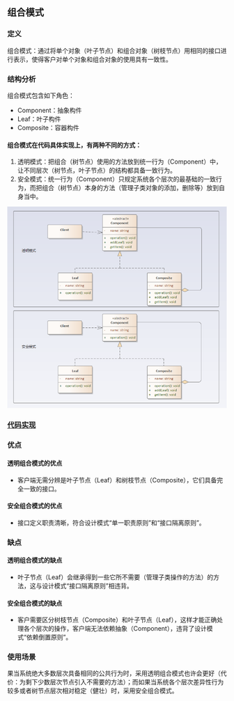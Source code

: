 ## 组合模式

### 定义
组合模式：通过将单个对象（叶子节点）和组合对象（树枝节点）用相同的接口进行表示，使得客户对单个对象和组合对象的使用具有一致性。

### 结构分析
组合模式包含如下角色：
- Component：抽象构件
- Leaf：叶子构件
- Composite：容器构件
#### 组合模式在代码具体实现上，有两种不同的方式：
1. 透明模式：把组合（树节点）使用的方法放到统一行为（Component）中，让不同层次（树节点，叶子节点）的结构都具备一致行为。
2. 安全模式：统一行为（Component）只规定系统各个层次的最基础的一致行为，而把组合（树节点）本身的方法（管理子类对象的添加，删除等）放到自身当中。

![Composite](../../images/pattern/Composite.png)  

### [代码实现](../../code/composite)

### 优点
#### 透明组合模式的优点
- 客户端无需分辨是叶子节点（Leaf）和树枝节点（Composite），它们具备完全一致的接口。
#### 安全组合模式的优点
- 接口定义职责清晰，符合设计模式“单一职责原则”和“接口隔离原则”。
### 缺点
#### 透明组合模式的缺点
- 叶子节点（Leaf）会继承得到一些它所不需要（管理子类操作的方法）的方法，这与设计模式“接口隔离原则”相违背。
#### 安全组合模式的缺点
- 客户需要区分树枝节点（Composite）和叶子节点（Leaf），这样才能正确处理各个层次的操作，客户端无法依赖抽象（Component），违背了设计模式“依赖倒置原则”。

### 使用场景
果当系统绝大多数层次具备相同的公共行为时，采用透明组合模式也许会更好（代价：为剩下少数层次节点引入不需要的方法）；而如果当系统各个层次差异性行为较多或者树节点层次相对稳定（健壮）时，采用安全组合模式。
